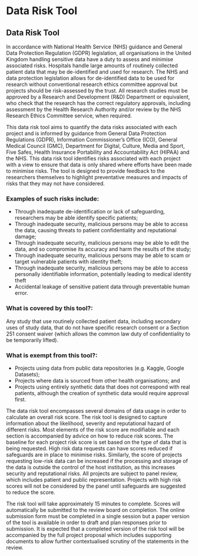 # Data Risk Tool
## Data Risk Tool

In accordance with National Health Service (NHS) guidance and General Data Protection Regulation (GDPR) legislation, all organisations in the United Kingdom handling sensitive data have a duty to assess and minimise associated risks. Hospitals handle large amounts of routinely collected patient data that may be de-identified and used for research. The NHS and data protection legislation allows for de-identified data to be used for research without conventional research ethics committee approval but projects should be risk-assessed by the trust. All research studies must be approved by a Research and Development (R&D) Department or equivalent, who check that the research has the correct regulatory approvals, including assessment by the Health Research Authority and/or review by the NHS Research Ethics Committee service, when required.

This data risk tool aims to quantify the data risks associated with each project and is informed by guidance from General Data Protection Regulations (GDPR), Information Commissioner’s Office (ICO), General Medical Council (GMC), Department for Digital, Culture, Media and Sport, Five Safes, Health Insurance Portability and Accountability Act (HIPAA) and the NHS. This data risk tool identifies risks associated with each project with a view to ensure that data is only shared where efforts have been made to minimise risks. The tool is designed to provide feedback to the researchers themselves to highlight preventative measures and impacts of risks that they may not have considered. 

### Examples of such risks include:

- Through inadequate de-identification or lack of safeguarding, researchers may be able identify specific patients;
- Through inadequate security, malicious persons may be able to access the data, causing threats to patient confidentiality and reputational damage;
- Through inadequate security, malicious persons may be able to edit the data, and so compromise its accuracy and harm the results of the study;
- Through inadequate security, malicious persons may be able to scam or target vulnerable patients with identity theft;
- Through inadequate security, malicious persons may be able to access personally identifiable information, potentially leading to medical identity theft
- Accidental leakage of sensitive patient data through preventable human error.

### What is covered by this tool?:

Any study that use routinely collected patient data, including secondary uses of study data, that do not have specific research consent or a Section 251 consent waiver (which allows the common law duty of confidentiality to be temporarily lifted).

### What is exempt from this tool?:
- Projects using data from public data repositories (e.g. Kaggle, Google Datasets);
- Projects where data is sourced from other health organisations; and
- Projects using entirely synthetic data that does not correspond with real patients, although the creation of synthetic data would require approval first.

The data risk tool encompasses several domains of data usage in order to calculate an overall risk score. The risk tool is designed to capture information about the likelihood, severity and reputational hazard of different risks. Most elements of the risk score are modifiable and each section is accompanied by advice on how to reduce risk scores. The baseline for each project risk score is set based on the type of data that is being requested. High risk data requests can have scores reduced if safeguards are in place to minimise risks. Similarly, the score of projects requesting low-risk data can be increased if the processing and storage of the data is outside the control of the host institution, as this increases security and reputational risks. All projects are subject to panel review, which includes patient and public representation. Projects with high risk scores will not be considered by the panel until safeguards are suggested to reduce the score.

The risk tool will take approximately 15 minutes to complete. Scores will automatically be submitted to the review board on completion. The online submission form must be completed in a single session but a paper version of the tool is available in order to draft and plan responses prior to submission. It is expected that a completed version of the risk tool will be accompanied by the full project proposal which includes supporting documents to allow further contextualised scrutiny of the statements in the review.

